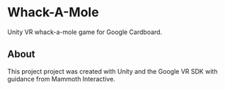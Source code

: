 # Whack-A-Mole
Unity VR whack-a-mole game for Google Cardboard.

## About 

This project project was created with Unity and the Google VR SDK with guidance from Mammoth Interactive.